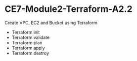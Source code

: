 # CE7-Module2-Terraform-A2.2

Create VPC, EC2 and Bucket using Terraform

- Terraform init
- Terraform validate
- Terraform plan
- Terraform apply
- Terraform destroy
